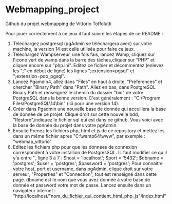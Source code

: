 # Webmapping_project
Github du projet webmapping de Vittorio Toffolutti


Pour jouer correctement à ce jeux il faut suivre les étapes de ce README : 

1. Téléchargez postgresql (pgAdmin se téléchargera avec) sur votre machine, la version 14 est celle utilisée pour faire ce jeux.
2. Téléchargez Wampserveur, une fois fais, lancez Wamp, cliquez sur l'icone vert de wamp dans la barre des tâches,cliquer sur "PHP" et cliquer encore sur "php.ini". Editez ce fichier et décommentez (enlevez les ";" en début de ligne) les lignes ";extension=pgsql" et ";extension=pdo_pgsql". 
3. Lancez Pgamdin4, allez dans "Files" en haut à droite, "Preferences" et chercher "Binary Path" dans "Path". Allez en bas, dans PostgreSQL Binary Path et renseignez le chemin du dossier "bin" de votre PostgreSQL dans la bonne version. C'est généralement : "C:\Program Files\PostgreSQL\14\bin" (ici pour une version 14).
4. Créer dans Pgadmin une nouvelle base de donnée qui accuillera la base de donnée de ce projet. Clique droit sur cette nouvelle bdd, "Restore",indiquez le fichier sql qui est dans ce github. Vous voici avec la base de donnée du projet dans votre pgAdmin.
5. Ensuite Prenez les fichiers php, html et js de ce repository et mettez les dans un même fichier apres "C:\wamp64\www", par exemple : "webmap_vittorio".
6. Editez les fichiers php pour que les données de connexion correspondent à votre installion de PostgresSQL. IL faut modifier ce qu'il y'a entre '', ligne 3 à 7 : 
$host = 'localhost'; 
$port = '5432';
$dbname = 'postgres';
$user = 'postgres';
$password = 'postgres';
Pour connaitre votre host, port et username, dans pgAdmin, clique droit sur votre serveur, "Properties" et "Connection", tout est renseigné dans cette page.
dbname est le nom que vous avez donnée à votre base de donnée et password votre mot de passe. 
Lancez ensuite dans un navigateur internet : "http://localhost/"nom_du_fichier_qui_contient_html_php_js"/index.html"
